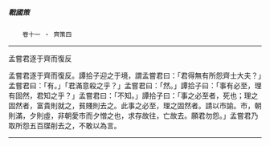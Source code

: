

##### 戰國策
　　`卷十一 ‧ 齊策四`

* * *

孟嘗君逐于齊而復反

孟嘗君逐于齊而復反。譚拾子迎之于境，謂孟嘗君曰：「君得無有所怨齊士大夫？」孟嘗君曰：「有。」「君滿意殺之乎？」孟嘗君曰：「然。」譚拾子曰：「事有必至，理有固然，君知之乎？」孟嘗君曰：「不知。」譚拾子曰：「事之必至者，死也；理之固然者，富貴則就之，貧賤則去之。此事之必至，理之固然者。請以市諭。市，朝則滿，夕則虛，非朝愛市而夕憎之也，求存故往，亡故去。願君勿怨。」孟嘗君乃取所怨五百牒削去之，不敢以為言。

* * *

